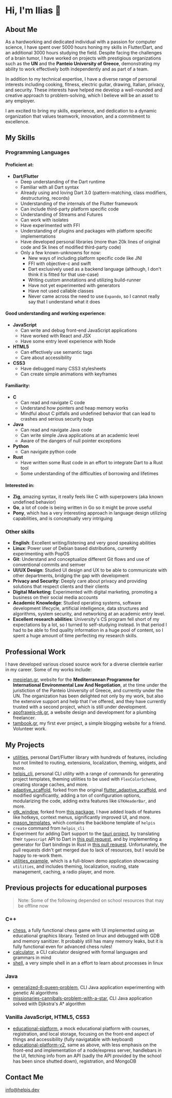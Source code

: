 # Hi, I'm Ilias 👋

## About Me

As a hardworking and dedicated individual with a passion for computer science, I have spent over 5000 hours honing my skills in Flutter/Dart, and an additional 3000 hours studying the field. Despite facing the challenges of a brain tumor, I have worked on projects with prestigious organizations such as the **UN** and the **Panteio University of Greece**, demonstrating my ability to work effectively both independently and as part of a team.

In addition to my technical expertise, I have a diverse range of personal interests including cooking, fitness, electric guitar, drawing, Italian, privacy, and security. These interests have helped me develop a well-rounded and creative approach to problem-solving, which I believe will be an asset to any employer.

I am excited to bring my skills, experience, and dedication to a dynamic organization that values teamwork, innovation, and a commitment to excellence.

## My Skills

### Programming Languages

#### Proficient at:

- **Dart/Flutter**
	- Deep understanding of the Dart runtime
	- Familiar with all Dart syntax
	- Already using and loving Dart 3.0 (pattern-matching, class modifiers, destructuring, records)
	- Understanding of the internals of the Flutter framework
	- Can include third-party platform specific code
	- Understanding of Streams and Futures
	- Can work with isolates
	- Have experimented with FFI
	- Understanding of plugins and packages with platform specific implementations
	- Have developed personal libraries (more than 20k lines of original code and 5k lines of modified third-party code)
	- Only a few known-unknowns for now:
		- New ways of including platform specific code like JNI
		- FFI with objective-c and swift
		- Dart exclusively used as a backend language (although, I don't think it is fitted for that use-case)
		- Writing custom annotations and utilizing build-runner
		- Have not yet experimented with generators
		- Have not used callable classes
		- Never came across the need to use `Expando`, so I cannot really say that I understand what it does

#### Good understanding and working experience:

- **JavaScript**
	- Can write and debug front-end JavaScript applications
	- Have worked with React and JSX
	- Have some entry level experience with Node
- **HTML5**
	- Can effectively use semantic tags
	- Care about accessibility
- **CSS3**
	- Have debugged many CSS3 stylesheets
	- Can create simple animations with keyframes

#### Familiarity:

- **C**
	- Can read and navigate C code
	- Understand how pointers and heap memory works
	- Mindful about C pitfalls and undefined behavior that can lead to crashes and serious security bugs
- **Java**
	- Can read and navigate Java code
	- Can write simple Java applications at an academic level
	- Aware of the dangers of null pointer exceptions
- **Python**
	- Can navigate python code
- **Rust**
	- Have written some Rust code in an effort to integrate Dart to a Rust tool
	- Some understanding of the difficulties of borrowing and lifetimes

#### Interested in:

- **Zig**, amazing syntax, it really feels like C with superpowers (aka known undefined behavior)
- **Go**, a lot of code is being written in Go so it might be prove useful
- **Pony**, which has a very interesting approach in language design utilizing capabilities, and is conceptually very intriguing

### Other skills

- **English**: Excellent writing/listening and very good speaking abilities
- **Linux**: Power user of Debian based distributions, currently experimenting with PopOS
- **Git**: Understand and conceptualize different Git flows and use of conventional commits and semver
- **UI/UX Design**: Studied UI design and UX to be able to communicate with other departments, bridging the gap with development
- **Privacy and Security**: Deeply care about privacy and providing solutions that respect clients and their clients
- **Digital Marketing**: Experimented with digital marketing, promoting a business on their social media accounts
- **Academic Knowledge**: Studied operating systems, software development lifecycle, artificial intelligence, data structures and algorithms, system security, and networking at an academic entry level.
- **Excellent research abilities**: University's CS program fell short of my expectations by a lot, so I turned to self-studying instead. In that period I had to be able to find quality information in a huge pool of content, so I spent a huge amount of time perfecting my research skills.

## Professional Work

I have developed various closed source work for a diverse clientele earlier in my career. Some of my works include:

- [mepielan.gr](https://mepielan.gr), website for the __Mediterranean Programme for International Environmental Law And Negotiation__, at the time under the juristiction of the Panteio University of Greece, and currently under the UN. The organization has been delighted not only by my work, but also the extensive support and help that I've offered, and they have currently trusted with a second project, which is still under development.
- [apofraxeis-nk.gr](https://apofraxeis-nk.gr/), a website design and development for a plumbing freelancer.
- [tambook.gr](https://tambook.gr/), my first ever project, a simple blogging website for a friend. Volunteer work.

## My Projects

- [utilities](https://github.com/helpisdev/utilities.git), personal Dart/Flutter library with hundreds of features, including but not limited to routing, extensions, localization, theming, widgets, and more.
- [helpis_cli](https://github.com/helpisdev/helpis_cli.git), personal CLI utility with a range of commands for generating project templates, theming utilities to be used with `FlexColorScheme`, creating storage caches, and more.
- [adaptive_scaffold](https://github.com/helpisdev/adaptive_scaffold.git), forked from the original [flutter_adaptive_scaffold](https://github.com/flutter/packages/tree/main/packages/flutter_adaptive_scaffold), and modified significantly, adding a ton of configuration options, modularizing the code, adding extra features like `GTKHeaderBar`, and more.
- [gtk_window](https://github.com/helpisdev/gtk_window.git), forked from [this package](https://github.com/YoussefLasheen/gtk_window), I have added loads of features like hotkeys, context menus, significantly improved UI, and more.
- [mason_templates](https://github.com/helpisdev/mason_templates), which contains the backbone template of `helpis create` command from `helpis_cli`
- Experiment for adding Dart support to the [tauri project](https://github.com/tauri-apps), by translating their `typescript` API to Dart in [this pull request](https://github.com/tauri-apps/tauri/pull/6636), and by implementing a generator for Dart bindings in Rust in [this pull request](https://github.com/tauri-apps/tauri-bindgen/pull/99). Unfortunately, the pull requests didn't get merged due to lack of resources, but I would be happy to re-work them.
- [utilities_example](https://github.com/helpisdev/utilities_example), which is a full-blown demo application showcasing `utilities`, and includes theming, localization, routing, state management, caching, a radio player, and more.

## Previous projects for educational purposes

> Note: Some of the following depended on school resources that may be offline now

### C++

- [chess](https://github.com/helpisdev/chess.git), a fully functional chess game with UI implemented using an educational graphics library. Tested on linux and debugged with GDB and memory sanitizer. It probably still has many memory leaks, but it is fully functional even for advanced chess rules!
- [calculator](https://github.com/helpisdev/calculator.git), a CLI calculator designed with formal languages and grammars in mind
- [shell](https://github.com/helpisdev/shell.git), a very simple shell in an a effort to learn about processes in linux

### Java

- [generalized-8-queen-problem](https://github.com/helpisdev/generalized-8-queen-problem.git), CLI Java application experimenting with genetic AI algorithms
- [missionaries-cannibals-problem-with-a-star](https://github.com/helpisdev/missionaries-cannibals-problem-with-a-star.git), CLI Java application solved with Djikstra's A* algorithm

### Vanilla JavaScript, HTML5, CSS3

- [educational-platform](https://github.com/helpisdev/educational-platform.git), a mock educational platform with courses, registration, and local storage, focusing on the front-end aspect of things and accessibility (fully navigatable with keyboard)
- [educational-platform-v2](https://github.com/helpisdev/educational-platform-v2.git), same as above, with less emphasis on the front-end and implementation of a node/express server, handlebars in the UI, fetching info from an API (sadly the API provided by the school has been since shutted down), registration, and MongoDB

## Contact Me

[info@helpis.dev](info@helpis.dev)
